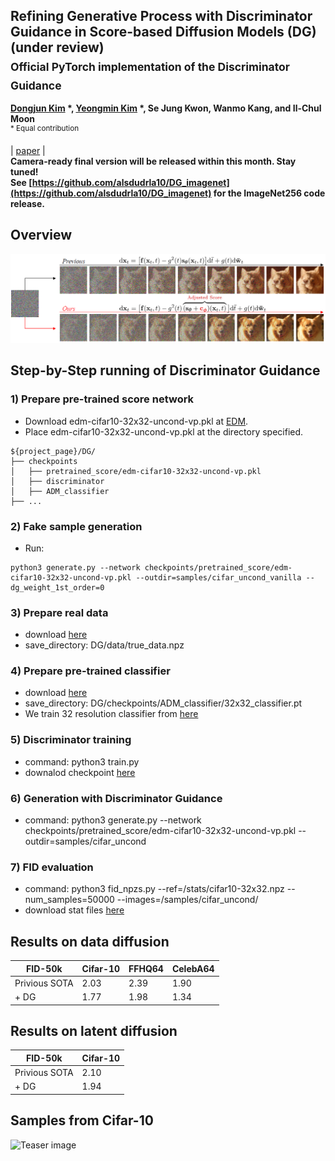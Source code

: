 ## Refining Generative Process with Discriminator Guidance in Score-based Diffusion Models (DG) (under review) <br><sub>Official PyTorch implementation of the Discriminator Guidance </sub>
**[Dongjun Kim](https://sites.google.com/view/dongjun-kim) \*, [Yeongmin Kim](https://sites.google.com/view/yeongmin-space/%ED%99%88) \*, Se Jung Kwon, Wanmo Kang, and Il-Chul Moon**   
<sup> * Equal contribution </sup> <br>

| [paper](https://arxiv.org/abs/2211.17091) |  <br>
**Camera-ready final version will be released within this month. Stay tuned!** <br>
**See [https://github.com/alsdudrla10/DG_imagenet](https://github.com/alsdudrla10/DG_imagenet) for the ImageNet256 code release.** <br>

## Overview
![Teaser image](./figures/Figure1_v2.PNG)

## Step-by-Step running of Discriminator Guidance

### 1) Prepare pre-trained score network
  - Download edm-cifar10-32x32-uncond-vp.pkl at [EDM](https://github.com/NVlabs/edm).
  - Place edm-cifar10-32x32-uncond-vp.pkl at the directory specified.  
 
  ```
  ${project_page}/DG/
  ├── checkpoints
  │   ├── pretrained_score/edm-cifar10-32x32-uncond-vp.pkl
  │   ├── discriminator
  │   ├── ADM_classifier
  ├── ...
  ```

### 2) Fake sample generation
  - Run: 
  ```
  python3 generate.py --network checkpoints/pretrained_score/edm-cifar10-32x32-uncond-vp.pkl --outdir=samples/cifar_uncond_vanilla --dg_weight_1st_order=0
   ```

### 3) Prepare real data
  - download [here](https://drive.google.com/drive/folders/1lOwHMS1GRuIfJ9ix9A6vtOm7vX8EN87Y)
  - save_directory: DG/data/true_data.npz

### 4) Prepare pre-trained classifier
  - download [here](https://drive.google.com/drive/folders/1lOwHMS1GRuIfJ9ix9A6vtOm7vX8EN87Y)
  - save_directory: DG/checkpoints/ADM_classifier/32x32_classifier.pt
  - We train 32 resolution classifier from [here](https://github.com/openai/guided-diffusion)

### 5) Discriminator training
  - command: python3 train.py
  - downalod checkpoint [here](https://drive.google.com/drive/folders/1lOwHMS1GRuIfJ9ix9A6vtOm7vX8EN87Y)

### 6) Generation with Discriminator Guidance
  - command: python3 generate.py --network checkpoints/pretrained_score/edm-cifar10-32x32-uncond-vp.pkl --outdir=samples/cifar_uncond
  
### 7) FID evaluation
  - command: python3 fid_npzs.py --ref=/stats/cifar10-32x32.npz --num_samples=50000 --images=/samples/cifar_uncond/
  - download stat files [here](https://drive.google.com/drive/folders/1lOwHMS1GRuIfJ9ix9A6vtOm7vX8EN87Y)

## Results on data diffusion
|FID-50k |Cifar-10|FFHQ64|CelebA64|
|------------|------------|------------|------------|
|Privious SOTA|2.03|2.39|1.90|4.59|
|+ DG|1.77|1.98|1.34|3.17|

## Results on latent diffusion
|FID-50k |Cifar-10|
|------------|------------|
|Privious SOTA|2.10|
|+ DG|1.94|


## Samples from Cifar-10
![Teaser image](./figures/Figure3.PNG)



